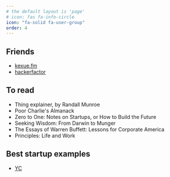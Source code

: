 ```yaml
---
# the default layout is 'page'
# icon: fas fa-info-circle
icon: "fa-solid fa-user-group"
order: 4
---
```


## Friends
+ [kexue.fm](https://kexue.fm/)
+ [hackerfactor](https://hackerfactor.com/index.php)

## To read
+ Thing explainer, by Randall Munroe
+ Poor Charlie's Almanack
+ Zero to One: Notes on Startups, or How to Build the Future
+ Seeking Wisdom: From Darwin to Munger
+ The Essays of Warren Buffett: Lessons for Corporate America
+ Principles: Life and Work

## Best startup examples
+ [YC](https://www.ycombinator.com/companies)